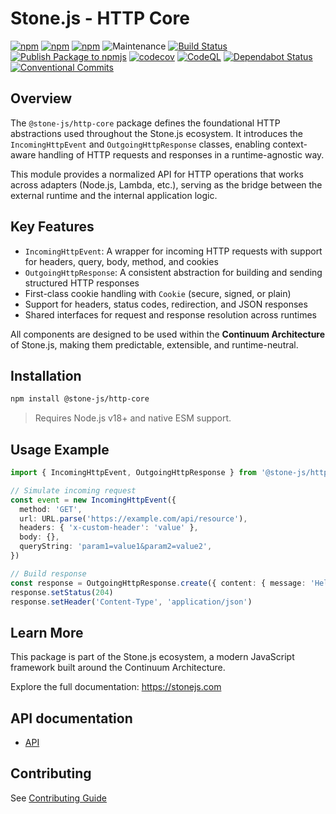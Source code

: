 # Stone.js - HTTP Core

[![npm](https://img.shields.io/npm/l/@stone-js/http-core)](https://opensource.org/licenses/MIT)
[![npm](https://img.shields.io/npm/v/@stone-js/http-core)](https://www.npmjs.com/package/@stone-js/http-core)
[![npm](https://img.shields.io/npm/dm/@stone-js/http-core)](https://www.npmjs.com/package/@stone-js/http-core)
![Maintenance](https://img.shields.io/maintenance/yes/2025)
[![Build Status](https://github.com/stonemjs/http-core/actions/workflows/main.yml/badge.svg)](https://github.com/stonemjs/http-core/actions/workflows/main.yml)
[![Publish Package to npmjs](https://github.com/stonemjs/http-core/actions/workflows/release.yml/badge.svg)](https://github.com/stonemjs/http-core/actions/workflows/release.yml)
[![codecov](https://codecov.io/gh/stonemjs/http-core/graph/badge.svg?token=5MKS9179YL)](https://codecov.io/gh/stonemjs/http-core)
[![CodeQL](https://github.com/stonemjs/http-core/actions/workflows/github-code-scanning/codeql/badge.svg)](https://github.com/stonemjs/http-core/security/code-scanning)
[![Dependabot Status](https://img.shields.io/badge/Dependabot-enabled-brightgreen.svg)](https://github.com/stonemjs/http-core/network/updates)
[![Conventional Commits](https://img.shields.io/badge/Conventional%20Commits-1.0.0-yellow.svg)](https://conventionalcommits.org)

## Overview

The `@stone-js/http-core` package defines the foundational HTTP abstractions used throughout the Stone.js ecosystem. It introduces the `IncomingHttpEvent` and `OutgoingHttpResponse` classes, enabling context-aware handling of HTTP requests and responses in a runtime-agnostic way.

This module provides a normalized API for HTTP operations that works across adapters (Node.js, Lambda, etc.), serving as the bridge between the external runtime and the internal application logic.

## Key Features

- `IncomingHttpEvent`: A wrapper for incoming HTTP requests with support for headers, query, body, method, and cookies
- `OutgoingHttpResponse`: A consistent abstraction for building and sending structured HTTP responses
- First-class cookie handling with `Cookie` (secure, signed, or plain)
- Support for headers, status codes, redirection, and JSON responses
- Shared interfaces for request and response resolution across runtimes

All components are designed to be used within the **Continuum Architecture** of Stone.js, making them predictable, extensible, and runtime-neutral.

## Installation

```bash
npm install @stone-js/http-core
````

> Requires Node.js v18+ and native ESM support.

## Usage Example

```ts
import { IncomingHttpEvent, OutgoingHttpResponse } from '@stone-js/http-core'

// Simulate incoming request
const event = new IncomingHttpEvent({
  method: 'GET',
  url: URL.parse('https://example.com/api/resource'),
  headers: { 'x-custom-header': 'value' },
  body: {},
  queryString: 'param1=value1&param2=value2',
})

// Build response
const response = OutgoingHttpResponse.create({ content: { message: 'Hello from Stone.js' } })
response.setStatus(204)
response.setHeader('Content-Type', 'application/json')
```

## Learn More

This package is part of the Stone.js ecosystem, a modern JavaScript framework built around the Continuum Architecture.

Explore the full documentation: https://stonejs.com

## API documentation

* [API](https://github.com/stonemjs/http-core/blob/main/docs)

## Contributing

See [Contributing Guide](https://github.com/stonemjs/http-core/blob/main/CONTRIBUTING.md)

